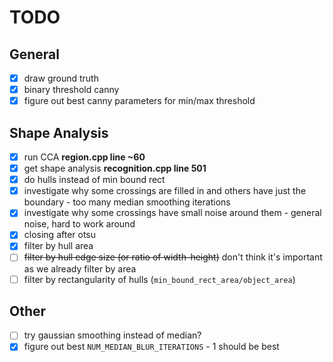 # TODO

## General

- [x] draw ground truth
- [x] binary threshold canny
- [x] figure out best canny parameters for min/max threshold

## Shape Analysis

- [x] run CCA **region.cpp line ~60**
- [x] get shape analysis **recognition.cpp line 501**
- [x] do hulls instead of min bound rect
- [x] investigate why some crossings are filled in and others have just the boundary - too many median smoothing iterations
- [x] investigate why some crossings have small noise around them - general noise, hard to work around
- [x] closing after otsu
- [x] filter by hull area
- [ ] ~~filter by hull edge size (or ratio of width-height)~~ don't think it's important as we already filter by area
- [ ] filter by rectangularity of hulls (`min_bound_rect_area/object_area`)

## Other

- [ ] try gaussian smoothing instead of median?
- [x] figure out best `NUM_MEDIAN_BLUR_ITERATIONS` - 1 should be best
